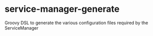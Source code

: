 # service-manager-generate
Groovy DSL to generate the various configuration files required by the ServiceManager
